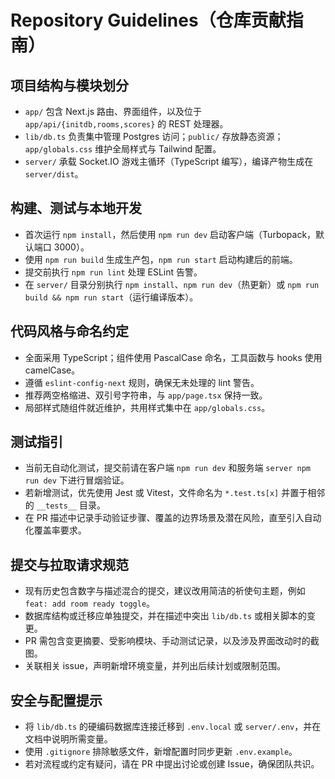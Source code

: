 ﻿# Repository Guidelines（仓库贡献指南）

## 项目结构与模块划分
- `app/` 包含 Next.js 路由、界面组件，以及位于 `app/api/{initdb,rooms,scores}` 的 REST 处理器。
- `lib/db.ts` 负责集中管理 Postgres 访问；`public/` 存放静态资源；`app/globals.css` 维护全局样式与 Tailwind 配置。
- `server/` 承载 Socket.IO 游戏主循环（TypeScript 编写），编译产物生成在 `server/dist`。

## 构建、测试与本地开发
- 首次运行 `npm install`，然后使用 `npm run dev` 启动客户端（Turbopack，默认端口 3000）。
- 使用 `npm run build` 生成生产包，`npm run start` 启动构建后的前端。
- 提交前执行 `npm run lint` 处理 ESLint 告警。
- 在 `server/` 目录分别执行 `npm install`、`npm run dev`（热更新）或 `npm run build && npm run start`（运行编译版本）。

## 代码风格与命名约定
- 全面采用 TypeScript；组件使用 PascalCase 命名，工具函数与 hooks 使用 camelCase。
- 遵循 `eslint-config-next` 规则，确保无未处理的 lint 警告。
- 推荐两空格缩进、双引号字符串，与 `app/page.tsx` 保持一致。
- 局部样式随组件就近维护，共用样式集中在 `app/globals.css`。

## 测试指引
- 当前无自动化测试，提交前请在客户端 `npm run dev` 和服务端 `server npm run dev` 下进行冒烟验证。
- 若新增测试，优先使用 Jest 或 Vitest，文件命名为 `*.test.ts[x]` 并置于相邻的 `__tests__` 目录。
- 在 PR 描述中记录手动验证步骤、覆盖的边界场景及潜在风险，直至引入自动化覆盖率要求。

## 提交与拉取请求规范
- 现有历史包含数字与描述混合的提交，建议改用简洁的祈使句主题，例如 `feat: add room ready toggle`。
- 数据库结构或迁移应单独提交，并在描述中突出 `lib/db.ts` 或相关脚本的变更。
- PR 需包含变更摘要、受影响模块、手动测试记录，以及涉及界面改动时的截图。
- 关联相关 issue，声明新增环境变量，并列出后续计划或限制范围。

## 安全与配置提示
- 将 `lib/db.ts` 的硬编码数据库连接迁移到 `.env.local` 或 `server/.env`，并在文档中说明所需变量。
- 使用 `.gitignore` 排除敏感文件，新增配置时同步更新 `.env.example`。
- 若对流程或约定有疑问，请在 PR 中提出讨论或创建 Issue，确保团队共识。
